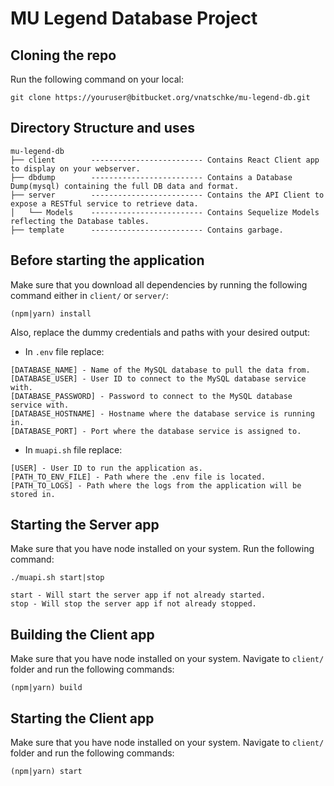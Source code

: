 # MU Legend Database Project

## Cloning the repo
Run the following command on your local:
```
git clone https://youruser@bitbucket.org/vnatschke/mu-legend-db.git
```

## Directory Structure and uses
```
mu-legend-db
├── client        ------------------------- Contains React Client app to display on your webserver.
├── dbdump        ------------------------- Contains a Database Dump(mysql) containing the full DB data and format.
├── server        ------------------------- Contains the API Client to expose a RESTful service to retrieve data.
│   └── Models    ------------------------- Contains Sequelize Models reflecting the Database tables.
├── template      ------------------------- Contains garbage.
```

## Before starting the application
Make sure that you download all dependencies by running the following command either in `client/` or `server/`:

```
(npm|yarn) install
```

Also, replace the dummy credentials and paths with your desired output:

- In `.env` file replace:
```
[DATABASE_NAME] - Name of the MySQL database to pull the data from.
[DATABASE_USER] - User ID to connect to the MySQL database service with.
[DATABASE_PASSWORD] - Password to connect to the MySQL database service with.
[DATABASE_HOSTNAME] - Hostname where the database service is running in.
[DATABASE_PORT] - Port where the database service is assigned to.
```

- In `muapi.sh` file replace:
```
[USER] - User ID to run the application as.
[PATH_TO_ENV_FILE] - Path where the .env file is located.
[PATH_TO_LOGS] - Path where the logs from the application will be stored in.
```

## Starting the Server app
Make sure that you have node installed on your system. Run the following command:
```
./muapi.sh start|stop

start - Will start the server app if not already started.
stop - Will stop the server app if not already stopped.
```

## Building the Client app
Make sure that you have node installed on your system. Navigate to `client/` folder and run the following commands:
```
(npm|yarn) build
```

## Starting the Client app
Make sure that you have node installed on your system. Navigate to `client/` folder and run the following commands:
```
(npm|yarn) start
```
